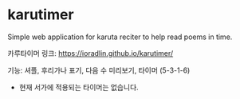 # karutimer
Simple web application for karuta reciter to help read poems in time.

카루타이머 링크: https://ioradlin.github.io/karutimer/


기능: 셔플, 후리가나 표기, 다음 수 미리보기, 타이머 (5-3-1-6)


* 현재 서가에 적용되는 타이머는 없습니다.
